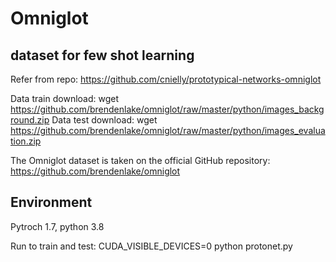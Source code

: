 # Omniglot
## dataset for few shot learning
Refer from repo: https://github.com/cnielly/prototypical-networks-omniglot

Data train download:
wget https://github.com/brendenlake/omniglot/raw/master/python/images_background.zip
Data test download:
wget https://github.com/brendenlake/omniglot/raw/master/python/images_evaluation.zip

The Omniglot dataset is taken on the official GitHub repository: https://github.com/brendenlake/omniglot

## Environment
Pytroch 1.7, python 3.8

Run to train and test: 
CUDA_VISIBLE_DEVICES=0 python protonet.py
